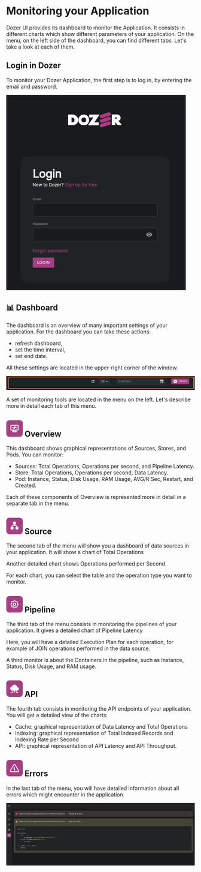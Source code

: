 # Monitoring your Application

Dozer UI provides its dashboard to monitor the Application. It consists in different charts which show different parameters of your application.  On the menu, on the left side of the dashboard, you can find different tabs. Let's take a look at each of them.

## Login in Dozer

To monitor your Dozer Application, the first step is to log in, by entering the email and password.

![](./img/Login_form.png)



## 📊 Dashboard

The dashboard is an overview of many important settings of your application. For the dashboard you can take these actions:
* refresh dashboard,
* set the time interval, 
* set end date.

All these settings are located in the upper-right corner of the window.

![](./img/Monitor_Header1h.png)

A set of monitoring tools are located in the menu on the left. Let's describe more in detail each tab of this menu.


##  ![](./img/Icon1.png) Overview

This dashboard shows graphical representations of Sources, Stores, and Pods. You can monitor:
* Sources: Total Operations, Operations per second, and Pipeline Latency.
* Store: Total Operations, Operations per second, Data Latency.
* Pod: Instance, Status, Disk Usage, RAM Usage, AVG/R Sec, Restart, and Created.

Each of these components of Overview is represented more in detail in a separate tab in the menu.


## ![](./img/Icon2.png) Source

The second tab of the menu will show you a dashboard of data sources in your application. It will show a chart of Total Operations

Another detailed chart shows Operations performed per Second.

For each chart, you can select the table and the operation type you want to monitor.


## ![](./img/Icon3.png) Pipeline
The third tab of the menu consists in monitoring the pipelines of your application. It gives a detailed chart of Pipeline Latency


Here, you will have a detailed Execution Plan for each operation, for example of JOIN operations performed in the data source.

A third monitor is about the Containers in the pipeline, such as Instance, Status, Disk Usage, and RAM usage.

##  ![](./img/Icon4.png) API
The fourth tab consists in monitoring the API endpoints of your application. You will get a detailed view of the charts:
* Cache: graphical representation of Data Latency and Total Operations
* Indexing: graphical representation of Total Indexed Records and Indexing Rate per Second
* API: graphical representation of API Latency and API Throughput.



## ![](./img/Icon5.png) Errors


In the last tab of the menu, you will have detailed information about all errors which might encounter in the application. 

![](./img/errors.png)



